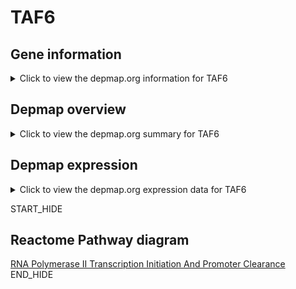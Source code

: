 <h1>TAF6</h1>

<h2>Gene information</h2>
<details>
  <summary>Click to view the depmap.org information for TAF6</summary>
  <iframe src="https://depmap.org/portal/gene/TAF6?tab=about" style="border:none;width:100%;height:800px"></iframe>
</details>

<h2>Depmap overview</h2>
<details>
  <summary>Click to view the depmap.org summary for TAF6</summary>
  <iframe src="https://depmap.org/portal/gene/TAF6?tab=overview" style="border:none;width:100%;height:800px"></iframe>
</details>

<h2>Depmap expression</h2>
<details>
  <summary>Click to view the depmap.org expression data for TAF6</summary>
  <iframe src="https://depmap.org/portal/gene/TAF6?tab=characterization" style="border:none;width:100%;height:800px"></iframe>
</details>


START_HIDE
<h2>Reactome Pathway diagram</h2>
<a href="https://reactome.org/PathwayBrowser/#/R-HSA-76042">RNA Polymerase II Transcription Initiation And Promoter Clearance</a>
END_HIDE


